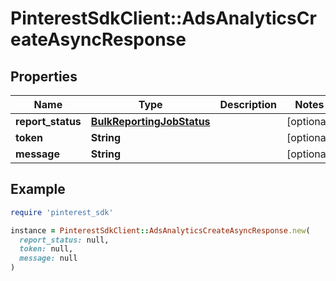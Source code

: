 # PinterestSdkClient::AdsAnalyticsCreateAsyncResponse

## Properties

| Name | Type | Description | Notes |
| ---- | ---- | ----------- | ----- |
| **report_status** | [**BulkReportingJobStatus**](BulkReportingJobStatus.md) |  | [optional] |
| **token** | **String** |  | [optional] |
| **message** | **String** |  | [optional] |

## Example

```ruby
require 'pinterest_sdk'

instance = PinterestSdkClient::AdsAnalyticsCreateAsyncResponse.new(
  report_status: null,
  token: null,
  message: null
)
```

